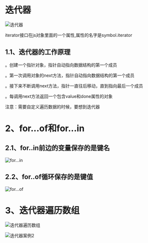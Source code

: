 # 迭代器

![迭代器](C:\Users\86173\Desktop\es6\笔记\images\迭代器.png)

iterator接口在js对象里面的一个属性,属性的名字是symbol.iterator

## 1.1、迭代器的工作原理

。创建一个指针对象，指针自动指向数据结构的第一个成员

。第一次调用对象的next方法，指针自动指向数据结构的第一个成员

。接下来不断调用next方法，指针一直往后移动，直到指向最后一个成员

。每调用next方法返回一个包含value和done属性的对象

注意：需要自定义遍历数据的时候，要想到迭代器

# 2、for...of和for...in

## 2.1、for..in前边的变量保存的是键名

![for...in](C:\Users\86173\Desktop\es6\笔记\images\for...in.png)

## 2.2、for..of循环保存的是键值

![for...of](C:\Users\86173\Desktop\es6\笔记\images\for...of.png)

# 3、迭代器遍历数组

![迭代器遍历数组](C:\Users\86173\Desktop\es6\笔记\images\迭代器遍历数组.png)

![迭代器案例2](C:\Users\86173\Desktop\es6\笔记\images\迭代器案例2.png)